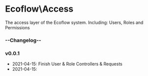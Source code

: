 # Ecoflow\Access
The access layer of the Ecoflow system.
Including: Users, Roles and Permissions

### **--Changelog--**
### **v0.0.1** 
- 2021-04-15: Finish User & Role Controllers & Requests
- 2021-04-15:
